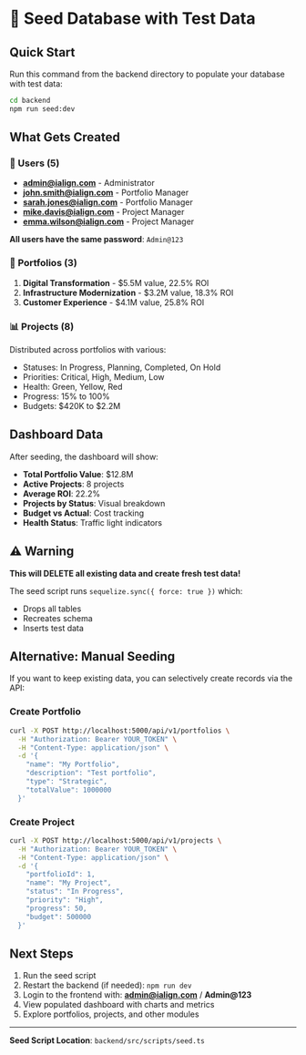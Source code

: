 # 🌱 Seed Database with Test Data

## Quick Start

Run this command from the backend directory to populate your database with test data:

```bash
cd backend
npm run seed:dev
```

## What Gets Created

### 👥 Users (5)
- **admin@ialign.com** - Administrator
- **john.smith@ialign.com** - Portfolio Manager
- **sarah.jones@ialign.com** - Portfolio Manager
- **mike.davis@ialign.com** - Project Manager
- **emma.wilson@ialign.com** - Project Manager

**All users have the same password**: `Admin@123`

### 📁 Portfolios (3)
1. **Digital Transformation** - $5.5M value, 22.5% ROI
2. **Infrastructure Modernization** - $3.2M value, 18.3% ROI
3. **Customer Experience** - $4.1M value, 25.8% ROI

### 📊 Projects (8)
Distributed across portfolios with various:
- Statuses: In Progress, Planning, Completed, On Hold
- Priorities: Critical, High, Medium, Low
- Health: Green, Yellow, Red
- Progress: 15% to 100%
- Budgets: $420K to $2.2M

## Dashboard Data

After seeding, the dashboard will show:
- **Total Portfolio Value**: $12.8M
- **Active Projects**: 8 projects
- **Average ROI**: 22.2%
- **Projects by Status**: Visual breakdown
- **Budget vs Actual**: Cost tracking
- **Health Status**: Traffic light indicators

## ⚠️ Warning

**This will DELETE all existing data and create fresh test data!**

The seed script runs `sequelize.sync({ force: true })` which:
- Drops all tables
- Recreates schema
- Inserts test data

## Alternative: Manual Seeding

If you want to keep existing data, you can selectively create records via the API:

### Create Portfolio
```bash
curl -X POST http://localhost:5000/api/v1/portfolios \
  -H "Authorization: Bearer YOUR_TOKEN" \
  -H "Content-Type: application/json" \
  -d '{
    "name": "My Portfolio",
    "description": "Test portfolio",
    "type": "Strategic",
    "totalValue": 1000000
  }'
```

### Create Project
```bash
curl -X POST http://localhost:5000/api/v1/projects \
  -H "Authorization: Bearer YOUR_TOKEN" \
  -H "Content-Type: application/json" \
  -d '{
    "portfolioId": 1,
    "name": "My Project",
    "status": "In Progress",
    "priority": "High",
    "progress": 50,
    "budget": 500000
  }'
```

## Next Steps

1. Run the seed script
2. Restart the backend (if needed): `npm run dev`
3. Login to the frontend with: **admin@ialign.com** / **Admin@123**
4. View populated dashboard with charts and metrics
5. Explore portfolios, projects, and other modules

---

**Seed Script Location**: `backend/src/scripts/seed.ts`
